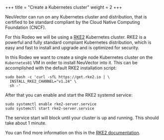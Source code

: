 +++
title = "Create a Kubernetes cluster"
weight = 2
+++

NeuVector can run on any Kubernetes cluster and distribution, that is certified to be standard compliant by the Cloud Native Computing Foundation (CNCF).

For this Rodeo we will be using a [RKE2](https://rke2.io/) Kubernetes cluster. RKE2 is a powerful and fully standard compliant Kubernetes distribution, which is easy and fast to install and upgrade and is optimized for security.

In this Rodeo we want to create a single node Kubernetes cluster on the `Kubernetes01` VM in order to install NeuVector into it. This can be accomplished with the default RKE2 installation script:

```ctr:Kubernetes01
sudo bash -c 'curl -sfL https://get.rke2.io | \
  INSTALL_RKE2_CHANNEL="v1.24" \
  sh -'
```

After that you can enable and start the RKE2 systemd service:

```ctr:Kubernetes01
sudo systemctl enable rke2-server.service
sudo systemctl start rke2-server.service
```

The service start will block until your cluster is up and running. This should take about 1 minute.

You can find more information on this in the [RKE2 documentation](https://docs.rke2.io/).
